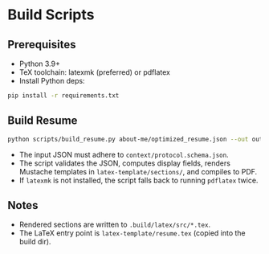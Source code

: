 # Build Scripts

## Prerequisites
- Python 3.9+
- TeX toolchain: latexmk (preferred) or pdflatex
- Install Python deps:

```bash
pip install -r requirements.txt
```

## Build Resume

```bash
python scripts/build_resume.py about-me/optimized_resume.json --out output/resume.pdf
```

- The input JSON must adhere to `context/protocol.schema.json`.
- The script validates the JSON, computes display fields, renders Mustache templates in `latex-template/sections/`, and compiles to PDF.
- If `latexmk` is not installed, the script falls back to running `pdflatex` twice.

## Notes
- Rendered sections are written to `.build/latex/src/*.tex`.
- The LaTeX entry point is `latex-template/resume.tex` (copied into the build dir).